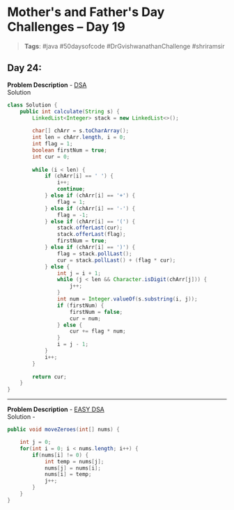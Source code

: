 # Mother's and Father's Day Challenges – Day 19

> **Tags**: #java #50daysofcode #DrGvishwanathanChallenge #shriramsir

##  Day 24:
**Problem Description** - [DSA](https://leetcode.com/problems/basic-calculator/description/) <br>
Solution
```java
class Solution {
    public int calculate(String s) {
        LinkedList<Integer> stack = new LinkedList<>();
        
        char[] chArr = s.toCharArray();
        int len = chArr.length, i = 0;
        int flag = 1;
        boolean firstNum = true;
        int cur = 0;
        
        while (i < len) {
            if (chArr[i] == ' ') {
                i++;
                continue;
            } else if (chArr[i] == '+') {
                flag = 1;
            } else if (chArr[i] == '-') {
                flag = -1;
            } else if (chArr[i] == '(') {
                stack.offerLast(cur);
                stack.offerLast(flag);
                firstNum = true;
            } else if (chArr[i] == ')') {
                flag = stack.pollLast();
                cur = stack.pollLast() + (flag * cur);
            } else {
                int j = i + 1;
                while (j < len && Character.isDigit(chArr[j])) {
                    j++;
                }
                int num = Integer.valueOf(s.substring(i, j));
                if (firstNum) {
                    firstNum = false;
                    cur = num;
                } else {
                    cur += flag * num;
                }
                i = j - 1;
            }
            i++;
        }
        
        return cur;
    }
}
```

---

**Problem Description** - [EASY DSA](https://leetcode.com/problems/basic-calculator/description/) <br>
Solution - 
```java
public void moveZeroes(int[] nums) {

    int j = 0;
    for(int i = 0; i < nums.length; i++) {
        if(nums[i] != 0) {
            int temp = nums[j];
            nums[j] = nums[i];
            nums[i] = temp;
            j++;
        }
    }
}
```
